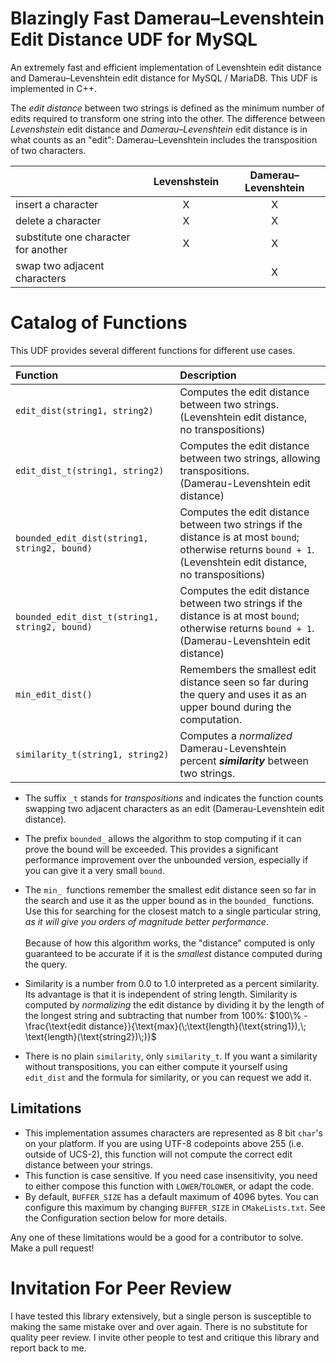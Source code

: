 # Blazingly Fast Damerau–Levenshtein Edit Distance UDF for MySQL

An extremely fast and efficient implementation of Levenshtein edit distance and Damerau–Levenshtein edit distance for
MySQL / MariaDB. This UDF is implemented in C++.

The _edit distance_ between two strings is defined as the minimum number of edits required to transform one string into
the other. The difference between _Levenshstein_ edit distance and _Damerau–Levenshtein_ edit distance is in what counts
as an "edit": Damerau–Levenshtein includes the transposition of two characters.

|                                      | Levenshstein | Damerau–Levenshtein |
|:-------------------------------------|:------------:|:-------------------:|
| insert a character                   |      X       |          X          |
| delete a character                   |      X       |          X          |
| substitute one character for another |      X       |          X          |
| swap two adjacent characters         |    &nbsp;    |          X          |

# Catalog of Functions

This UDF provides several different functions for different use cases.

| Function                                       | Description                                                  |
| :--------------------------------------------- | :----------------------------------------------------------- |
| `edit_dist(string1, string2)`                  | Computes the edit distance between two strings.<br> (Levenshtein edit distance, no transpositions) |
| `edit_dist_t(string1, string2)`                | Computes the edit distance between two strings, allowing transpositions.<br/> (Damerau-Levenshtein edit distance) |
| `bounded_edit_dist(string1, string2, bound)`   | Computes the edit distance between two strings if the distance is at most `bound`; otherwise returns `bound + 1`.<br/> (Levenshtein edit distance, no transpositions) |
| `bounded_edit_dist_t(string1, string2, bound)` | Computes the edit distance between two strings if the distance is at most `bound`; otherwise returns `bound + 1`.<br/> (Damerau-Levenshtein edit distance) |
| `min_edit_dist()`                              | Remembers the smallest edit distance seen so far during the query and uses it as an upper bound during the computation. |
| `similarity_t(string1, string2)`               | Computes a _normalized_ Damerau-Levenshtein percent **_similarity_** between two strings. |

- The suffix `_t` stands for *transpositions* and indicates the function counts swapping two adjacent characters as an edit (Damerau-Levenshtein edit distance).
- The prefix `bounded_` allows the algorithm to stop computing if it can prove the bound will be exceeded. This provides a significant performance improvement over the unbounded version, especially if you can give it a very small `bound`.
- The `min_`  functions remember the smallest edit distance seen so far in the search and use it as the upper bound as in the `bounded_` functions. Use this for searching for the closest match to a single particular string, *as it will give you orders of magnitude better performance*.<br><br>Because of how this algorithm works, the "distance" computed is only guaranteed to be accurate if it is the *smallest* distance computed during the query. 

- Similarity is a number from 0.0 to 1.0 interpreted as a percent similarity. Its advantage is that it is independent of string length. Similarity is computed by *normalizing* the edit distance by dividing it by the length of the longest string and subtracting that number from 100%: $100\% - \frac{\text{edit distance}}{\text{max}(\;\text{length}(\text{string1}),\; \text{length}(\text{string2})\;)}$
- There is no plain `similarity`, only `similarity_t`. If you want a similarity without transpositions, you can either compute it yourself using `edit_dist` and the formula for similarity, or you can request we add it.

## Limitations

* This implementation assumes characters are represented as 8 bit `char`'s on your platform. If you are using UTF-8 codepoints above 255 (i.e. outside of UCS-2), this function will not
  compute the correct edit distance between your strings.
* This function is case sensitive. If you need case insensitivity, you need to either compose this
  function with `LOWER`/`TOLOWER`, or adapt the code.
* By default, `BUFFER_SIZE` has a default maximum of 4096 bytes. You can configure this maximum by changing
  `BUFFER_SIZE` in `CMakeLists.txt`. See the Configuration section below for more details.

Any one of these limitations would be a good for a contributor to solve. Make a pull
request!


## 

# Invitation For Peer Review

I have tested this library extensively, but a single person is susceptible to making the same mistake over and over again. There is no substitute for quality peer review. I invite other people to test and critique this library and report back to me. 
